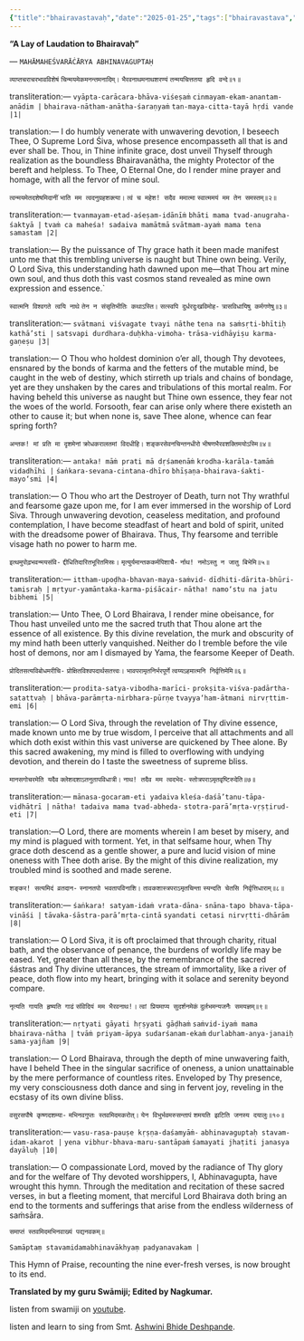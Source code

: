 ```yaml
---
{"title":"bhairavastavaḥ","date":"2025-01-25","tags":["bhairavastava","abhinavagupta","scriptures"],"publish":true,"path":"scriptures/bhairavastavaḥ.md","permalink":"/scriptures/bhairavastava/","PassFrontmatter":true}
---
```


**“A Lay of Laudation to Bhairavaḥ”**

— `MAHĀMAHEŚVARĀĊĀRYA ABHINAVAGUPTAḤ`


`व्याप्तचराचरभावविशेषं`</span>
`चिन्मयमेकमनन्तमनादिम्।`</span>
`भैरवनाथमनाथशरण्यं`</span>
`तन्मयचित्ततया हृदि वन्दे॥१॥`</span>

transliteration:—
`vyāpta-carācara-bhāva-viśeṣaṁ`</span>
`cinmayam-ekam-anantam-anādim |`</span>
`bhairava-nātham-anātha-śaraṇyaṁ`</span>
`tan-maya-citta-tayā hṛdi vande |1|`</span>

translation:— I do humbly venerate with unwavering devotion, I beseech Thee, O Supreme Lord Śiva, whose presence encompasseth all that is and ever shall be. Thou, in Thine infinite grace, dost unveil Thyself through realization as the boundless Bhairavanātha, the mighty Protector of the bereft and helpless. To Thee, O Eternal One, do I render mine prayer and homage, with all the fervor of mine soul.


`त्वन्मयमेतदशेषमिदानीं`</span>
`भाति मम त्वदनुग्रहशक्त्या।`</span>
`त्वं च महेश! सदैव ममात्मा`</span>
`स्वात्ममयं मम तेन समस्तम्॥२॥`</span>

transliteration:—
`tvanmayam-etad-aśeṣam-idānīṁ`</span>
`bhāti mama tvad-anugraha-śaktyā |`</span>
`tvaṁ ca maheśa! sadaiva mamātmā`</span>
`svātmam-ayaṁ mama tena samastam |2|`</span>

translation:— By the puissance of Thy grace hath it been made manifest unto me that this trembling universe is naught but Thine own being. Verily, O Lord Siva, this understanding hath dawned upon me—that Thou art mine own soul, and thus doth this vast cosmos stand revealed as mine own expression and essence.`


`स्वात्मनि विश्वगते त्वयि नाथे`</span>
`तेन न संसृतिभीतिः कथाऽस्ति।`</span>
`सत्स्वपि दुर्धरदुःखविमोह-`</span>
`त्रासविधायिषु कर्मगणेषु॥३॥`</span>

transliteration:—
`svātmani viśvagate tvayi nāthe`</span>
`tena na saṁsṛti-bhītiḥ kathā’sti |`</span>
`satsvapi durdhara-duḥkha-vimoha-`</span>
`trāsa-vidhāyiṣu karma-gaṇeṣu |3|`</span>

translation:— O Thou who holdest dominion o’er all, though Thy devotees, ensnared by the bonds of karma and the fetters of the mutable mind, be caught in the web of destiny, which stirreth up trials and chains of bondage, yet are they unshaken by the cares and tribulations of this mortal realm. For having beheld this universe as naught but Thine own essence, they fear not the woes of the world. Forsooth, fear can arise only where there existeth an other to cause it; but when none is, save Thee alone, whence can fear spring forth?


`अन्तक! मां प्रति मा दृशमेनां`</span>
`क्रोधकरालतमां विदधीहि।`</span>
`शङ्करसेवनचिन्तनधीरो`</span>
`भीषणभैरवशक्तिमयोऽस्मि॥४॥`</span>

transliteration:—
`antaka! māṁ prati mā dṛśamenāṁ`</span>
`krodha-karāla-tamāṁ vidadhīhi |`</span>
`śaṅkara-sevana-cintana-dhīro`</span>
`bhīṣaṇa-bhairava-śakti-mayo‘smi |4|`</span>

translation:— O Thou who art the Destroyer of Death, turn not Thy wrathful and fearsome gaze upon me, for I am ever immersed in the worship of Lord Siva. Through unwavering devotion, ceaseless meditation, and profound contemplation, I have become steadfast of heart and bold of spirit, united with the dreadsome power of Bhairava. Thus, Thy fearsome and terrible visage hath no power to harm me.


`इत्थमुपोढ़भवन्मयसंवि-`</span>
`द्दीधितिदारितभूरितमिस्रः।`</span>
`मृत्युर्यमान्तककर्मपिशाचै-`</span>
`र्नाथ! नमोऽस्तु न जातु बिभेमि॥५॥`</span>

transliteration:—
`ittham-upoḍha-bhavan-maya-saṁvid-`</span>
`dīdhiti-dārita-bhūri-tamisraḥ |`</span>
`mṛtyur-yamāntaka-karma-piśācair-`</span>
`nātha! namo‘stu na jatu bibhemi |5|`</span>

translation:— Unto Thee, O Lord Bhairava, I render mine obeisance, for Thou hast unveiled unto me the sacred truth that Thou alone art the essence of all existence. By this divine revelation, the murk and obscurity of my mind hath been utterly vanquished. Neither do I tremble before the vile host of demons, nor am I dismayed by Yama, the fearsome Keeper of Death.


`प्रोदितसत्यविबोधमरीचि-`</span>
`प्रोक्षितविश्वपदार्थसतत्त्वः।`</span>
`भावपरामृतनिर्भरपूर्णे`</span>
`त्वय्यऽहमात्मनि निर्वृत्तिमेमि॥६॥`</span>

transliteration:—
`prodita-satya-vibodha-marīci-`</span>
`prokṣita-viśva-padārtha-satattvaḥ |`</span>
`bhāva-parāmṛta-nirbhara-pūrṇe`</span>
`tvayya‘ham-ātmani nirvṛttim-emi |6|`</span>

translation:— O Lord Siva, through the revelation of Thy divine essence, made known unto me by true wisdom, I perceive that all attachments and all which doth exist within this vast universe are quickened by Thee alone. By this sacred awakening, my mind is filled to overflowing with undying devotion, and therein do I taste the sweetness of supreme bliss.


`मानसगोचरमेति यदैव`</span>
`क्लेशदशाऽतनुतापविधात्री।`</span>
`नाथ! तदैव मम त्वदभेद-`</span>
`स्तोत्रपराऽमृतवृष्टिरुदेति॥७॥`</span>

transliteration:—
`mānasa-gocaram-eti yadaiva`</span>
`kleśa-daśā’tanu-tāpa-vidhātrī |`</span>
`nātha! tadaiva mama tvad-abheda-`</span>
`stotra-parā’mṛta-vṛṣṭirud-eti |7|`</span>

translation:—O Lord, there are moments wherein I am beset by misery, and my mind is plagued with torment. Yet, in that selfsame hour, when Thy grace doth descend as a gentle shower, a pure and lucid vision of mine oneness with Thee doth arise. By the might of this divine realization, my troubled mind is soothed and made serene.


`शङ्कर! सत्यमिदं व्रतदान-`</span>
`स्नानतपो भवतापविनाशि।`</span>
`तावकशास्त्रपराऽमृतचिन्ता`</span>
`स्यन्दति चेतसि निर्वृत्तिधाराम्॥८॥`</span>

transliteration:—
`śaṅkara! satyam-idaṁ vrata-dāna-`</span>
`snāna-tapo bhava-tāpa-vināśi |`</span>
`tāvaka-śāstra-parā’mṛta-cintā`</span>
`syandati cetasi nirvṛtti-dhārām |8|`</span>

translation:— O Lord Siva, it is oft proclaimed that through charity, ritual bath, and the observance of penance, the burdens of worldly life may be eased. Yet, greater than all these, by the remembrance of the sacred śástras and Thy divine utterances, the stream of immortality, like a river of peace, doth flow into my heart, bringing with it solace and serenity beyond compare.


`नृत्यति गायति हृष्यति गाढं`</span>
`संविदियं मम भैरवनाथ!।`</span>
`त्वां प्रियमाप्य सुदर्शनमेकं`</span>
`दुर्लभमन्यजनैः समयज्ञम्॥९॥`</span>

transliteration:— 
`nṛtyati gāyati hṛṣyati gāḍhaṁ`</span>
`saṁvid-iyaṁ mama bhairava-nātha |`</span>
`tvāṁ priyam-āpya sudarśanam-ekaṁ`</span>
`durlabham-anya-janaiḥ sama-yajñam |9|`</span>

translation:— O Lord Bhairava, through the depth of mine unwavering faith, have I beheld Thee in the singular sacrifice of oneness, a union unattainable by the mere performance of countless rites. Enveloped by Thy presence, my very consciousness doth dance and sing in fervent joy, reveling in the ecstasy of its own divine bliss.


`वसुरसपौषे कृष्णदशम्या-`</span>
`मभिनवगुप्तः स्तवमिदमकरोत्।`</span>
`येन विभुर्भवमरुसन्तापं`</span>
`शमयति झटिति जनस्य दयालुः॥१०॥`</span>

transliteration:—
`vasu-rasa-pauṣe kṛṣṇa-daśamyāṁ-`</span>
`abhinavaguptaḥ stavam-idam-akarot |`</span>
`yena vibhur-bhava-maru-santāpaṁ`
`śamayati jhaṭiti janasya dayāluḥ |10|`</span>

translation:— O compassionate Lord, moved by the radiance of Thy glory and for the welfare of Thy devoted worshippers, I, Abhinavagupta, have wrought this hymn. Through the meditation and recitation of these sacred verses, in but a fleeting moment, that merciful Lord Bhairava doth bring an end to the torments and sufferings that arise from the endless wilderness of saṁsāra.


 `समाप्तं स्तवमिदमभिनवाख्यं पद्यनवकम्॥`

 `Samāptaṃ stavamidamabhinavākhyaṃ padyanavakam |`</span>

This Hymn of Praise, recounting the nine ever-fresh verses, is now brought to its end.

**Translated by my guru Swāmiji; Edited by Nagkumar.**

listen from swamiji on [youtube](https://youtu.be/fWto9etrwBU).

listen and learn to sing from Smt. [Ashwini Bhide Deshpande](https://youtu.be/O947L44aUYE).
